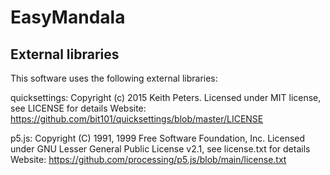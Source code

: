 # EasyMandala




External libraries
------------------

This software uses the following external libraries:

quicksettings: Copyright (c) 2015 Keith Peters. Licensed under MIT license, see LICENSE for details
Website: https://github.com/bit101/quicksettings/blob/master/LICENSE

p5.js: Copyright (C) 1991, 1999 Free Software Foundation, Inc. Licensed under GNU Lesser General Public License v2.1, see license.txt for details
Website: https://github.com/processing/p5.js/blob/main/license.txt
